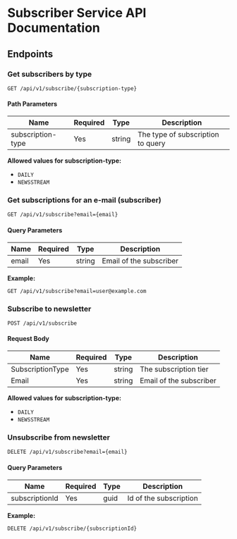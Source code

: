 # Subscriber Service API Documentation

## Endpoints

### Get subscribers by type

```http
GET /api/v1/subscribe/{subscription-type}
```

#### Path Parameters

| Name              | Required | Type   | Description                                   |
|-------------------|----------|--------|-----------------------------------------------|
| subscription-type | Yes      | string | The type of subscription to query             |

**Allowed values for subscription-type:**
- `DAILY`
- `NEWSSTREAM`

### Get subscriptions for an e-mail (subscriber)

```http
GET /api/v1/subscribe?email={email}
```

#### Query Parameters

| Name  | Required | Type   | Description                  |
|-------|----------|--------|------------------------------|
| email | Yes      | string | Email of the subscriber      |

**Example:**
```
GET /api/v1/subscribe?email=user@example.com
```

### Subscribe to newsletter

```http
POST /api/v1/subscribe
```

#### Request Body

| Name             | Required | Type   | Description                                   |
|------------------|----------|--------|-----------------------------------------------|
| SubscriptionType | Yes      | string | The subscription tier                         |
| Email            | Yes      | string | Email of the subscriber                       |

**Allowed values for subscription-type:**
- `DAILY`
- `NEWSSTREAM`

### Unsubscribe from newsletter

```http
DELETE /api/v1/subscribe?email={email}
```

#### Query Parameters

| Name           | Required | Type | Description            |
|----------------|----------|------|------------------------|
| subscriptionId | Yes      | guid | Id of the subscription |

**Example:**
```
DELETE /api/v1/subscribe/{subscriptionId}
```